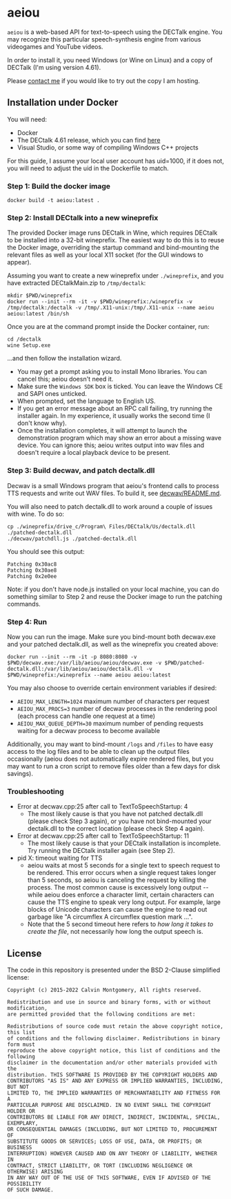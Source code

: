 aeiou
=====

`aeiou` is a web-based API for text-to-speech using the DECTalk engine.  You may
recognize this particular speech-synthesis engine from various videogames and
YouTube videos.

In order to install it, you need Windows (or Wine on Linux) and a copy of
DECTalk (I'm using version 4.61).

Please [contact me](mailto:cyzon@cyzon.us) if you would like to try out the copy
I am hosting.

## Installation under Docker

You will need:

  * Docker
  * The DECtalk 4.61 release, which you can find
    [here](http://theflameofhope.co/dectalkreader1/)
  * Visual Studio, or some way of compiling Windows C++ projects

For this guide, I assume your local user account has uid=1000, if it does not,
you will need to adjust the uid in the Dockerfile to match.

### Step 1: Build the docker image

    docker build -t aeiou:latest .

### Step 2: Install DECtalk into a new wineprefix

The provided Docker image runs DECtalk in Wine, which requires DECtalk to be
installed into a 32-bit wineprefix.  The easiest way to do this is to reuse the
Docker image, overriding the startup command and bind-mounting the relevant
files as well as your local X11 socket (for the GUI windows to appear).

Assuming you want to create a new wineprefix under `./wineprefix`, and
you have extracted DECtalkMain.zip to `/tmp/dectalk`:

    mkdir $PWD/wineprefix
    docker run --init --rm -it -v $PWD/wineprefix:/wineprefix -v /tmp/dectalk:/dectalk -v /tmp/.X11-unix:/tmp/.X11-unix --name aeiou aeiou:latest /bin/sh

Once you are at the command prompt inside the Docker container, run:

    cd /dectalk
    wine Setup.exe

...and then follow the installation wizard.

  * You may get a prompt asking you to install Mono libraries.  You can cancel
    this; aeiou doesn't need it.
  * Make sure the `Windows SDK` box is ticked.  You can leave the Windows CE and
    SAPI ones unticked.
  * When prompted, set the language to English US.
  * If you get an error message about an RPC call failing, try running the
    installer again.  In my experience, it usually works the second time (I
    don't know why).
  * Once the installation completes, it will attempt to launch the demonstration
    program which may show an error about a missing wave device.  You can ignore
    this; aeiou writes output into wav files and doesn't require a local
    playback device to be present.

### Step 3: Build decwav, and patch dectalk.dll

Decwav is a small Windows program that aeiou's frontend calls to process TTS
requests and write out WAV files.  To build it, see
[decwav/README.md](./decwav/README.md).

You will also need to patch dectalk.dll to work around a couple of issues with
wine.  To do so:

    cp ./wineprefix/drive_c/Program\ Files/DECtalk/Us/dectalk.dll ./patched-dectalk.dll
    ./decwav/patchdll.js ./patched-dectalk.dll

You should see this output:

    Patching 0x30ac8
    Patching 0x30ae8
    Patching 0x2e0ee

Note: if you don't have node.js installed on your local machine, you can do
something similar to Step 2 and reuse the Docker image to run the patching
commands.

### Step 4: Run

Now you can run the image.  Make sure you bind-mount both decwav.exe and your
patched dectalk.dll, as well as the wineprefix you created above:

    docker run --init --rm -it -p 8080:8080 -v $PWD/decwav.exe:/var/lib/aeiou/aeiou/decwav.exe -v $PWD/patched-dectalk.dll:/var/lib/aeiou/aeiou/dectalk.dll -v $PWD/wineprefix:/wineprefix --name aeiou aeiou:latest

You may also choose to override certain environment variables if desired:


  * `AEIOU_MAX_LENGTH=1024` maximum number of characters per request
  * `AEIOU_MAX_PROCS=3` number of decwav processes in the rendering pool (each
    process can handle one request at a time)
  * `AEIOU_MAX_QUEUE_DEPTH=30` maximum number of pending requests waiting for a
    decwav process to become available

Additionally, you may want to bind-mount `/logs` and `/files` to have easy
access to the log files and to be able to clean up the output files occasionally
(aeiou does not automatically expire rendered files, but you may want to run a
cron script to remove files older than a few days for disk savings).

### Troubleshooting

  * Error at decwav.cpp:25 after call to TextToSpeechStartup: 4
    - The most likely cause is that you have not patched dectalk.dll (please
      check Step 3 again), or you have not bind-mounted your dectalk.dll to the
      correct location (please check Step 4 again).
  * Error at decwav.cpp:25 after call to TextToSpeechStartup: 11
    - The most likely cause is that your DECtalk installation is incomplete.
      Try running the DECtalk installer again (see Step 2).
  * pid X: timeout waiting for TTS
    - aeiou waits at most 5 seconds for a single text to speech request to be
      rendered.  This error occurs when a single request takes longer than 5
      seconds, so aeiou is canceling the request by killing the process.  The
      most common cause is excessively long output -- while aeiou does enforce a
      character limit, certain characters can cause the TTS engine to speak very
      long output.  For example, large blocks of Unicode characters can cause
      the engine to read out garbage like "A circumflex A circumflex question
      mark ...".
    - Note that the 5 second timeout here refers to *how long it takes to create
      the file*, not necessarily how long the output speech is.

## License

The code in this repository is presented under the BSD 2-Clause
simplified license:

```
Copyright (c) 2015-2022 Calvin Montgomery, All rights reserved.

Redistribution and use in source and binary forms, with or without modification,
are permitted provided that the following conditions are met:

Redistributions of source code must retain the above copyright notice, this list
of conditions and the following disclaimer. Redistributions in binary form must
reproduce the above copyright notice, this list of conditions and the following
disclaimer in the documentation and/or other materials provided with the
distribution. THIS SOFTWARE IS PROVIDED BY THE COPYRIGHT HOLDERS AND
CONTRIBUTORS "AS IS" AND ANY EXPRESS OR IMPLIED WARRANTIES, INCLUDING, BUT NOT
LIMITED TO, THE IMPLIED WARRANTIES OF MERCHANTABILITY AND FITNESS FOR A
PARTICULAR PURPOSE ARE DISCLAIMED. IN NO EVENT SHALL THE COPYRIGHT HOLDER OR
CONTRIBUTORS BE LIABLE FOR ANY DIRECT, INDIRECT, INCIDENTAL, SPECIAL, EXEMPLARY,
OR CONSEQUENTIAL DAMAGES (INCLUDING, BUT NOT LIMITED TO, PROCUREMENT OF
SUBSTITUTE GOODS OR SERVICES; LOSS OF USE, DATA, OR PROFITS; OR BUSINESS
INTERRUPTION) HOWEVER CAUSED AND ON ANY THEORY OF LIABILITY, WHETHER IN
CONTRACT, STRICT LIABILITY, OR TORT (INCLUDING NEGLIGENCE OR OTHERWISE) ARISING
IN ANY WAY OUT OF THE USE OF THIS SOFTWARE, EVEN IF ADVISED OF THE POSSIBILITY
OF SUCH DAMAGE.
```
